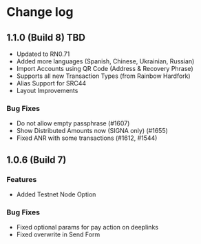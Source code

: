 # Change log

## 1.1.0 (Build 8) TBD

- Updated to RN0.71
- Added more languages (Spanish, Chinese, Ukrainian, Russian)
- Import Accounts using QR Code (Address & Recovery Phrase)
- Supports all new Transaction Types (from Rainbow Hardfork)
- Alias Support for SRC44
- Layout Improvements

### Bug Fixes

- Do not allow empty passphrase (#1607)
- Show Distributed Amounts now (SIGNA only) (#1655)
- Fixed ANR with some transactions (#1612, #1544)

## 1.0.6 (Build 7)

### Features

- Added Testnet Node Option

### Bug Fixes

- Fixed optional params for pay action on deeplinks
- Fixed overwrite in Send Form
